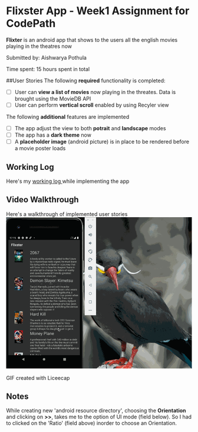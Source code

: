 # Flixster App - Week1 Assignment for CodePath

**Flixter** is an android app that shows to the users all the english movies playing in the theatres now

Submitted by: Aishwarya Pothula

Time spent: 15 hours spent in total

##User Stories
The following **required** functionality is completed:

* [ ] User can **view a list of movies** now playing in the threates. Data is brought using the MovieDB API
* [ ] User can perform **vertical scroll** enabled by using Recyler view

The following **additional** features are implemented

* [ ] The app adjust the view to both **potrait** and **landscape** modes
* [ ] The app has a **dark theme** now
* [ ] A **placeholder image** (android picture) is in place to be rendered before a movie poster loads

## Working Log
Here's my [ working log ]( https://docs.google.com/document/d/1xoBIiz3JlWGRPyfQ9M7uWgfHPHodwiYug36crah_AGg/edit#bookmark=id.pnfzuxpcuy6t ) while implementing the app 


## Video Walkthrough
Here's a walkthrough of implemented user stories
![](Images/Flixter.gif)


GIF created with Liceecap

## Notes
While creating new 'android resource directory', choosing the **Orientation** and clicking on **>>**, takes me to the option of UI mode (field below). So I had to clicked on the 'Ratio' (field above) inorder to choose an Orientation.
